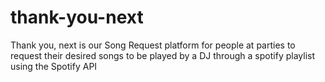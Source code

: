 # thank-you-next
Thank you, next is our Song Request platform for people at parties to request their desired songs to be played by a DJ through a spotify playlist using the Spotify API
